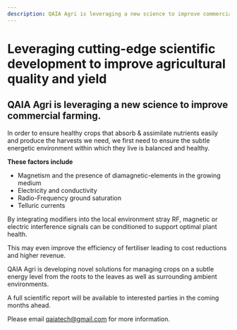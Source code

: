 ```yaml
---
description: QAIA Agri is leveraging a new science to improve commercial farming.
---
```


# Leveraging cutting-edge scientific development to improve agricultural quality and yield

## QAIA Agri is leveraging a new science to improve commercial farming.

In order to ensure healthy crops that absorb & assimilate nutrients easily and produce the harvests we need, we first need to ensure the subtle energetic environment within which they live is balanced and healthy.  


**These factors include**

* Magnetism and the presence of diamagnetic-elements in the growing medium
* Electricity and conductivity
* Radio-Frequency ground saturation
* Telluric currents 

By integrating modifiers into the local environment stray RF, magnetic or electric interference signals can be conditioned to support optimal plant health.

This may even improve the efficiency of fertiliser leading to cost reductions and higher revenue.

QAIA Agri is developing novel solutions for managing crops on a subtle energy level from the roots to the leaves as well as surrounding ambient environments. 

A full scientific report will be available to interested parties in the coming months ahead.

Please email [qaiatech@gmail.com](mailto:qaiatech@gmail.com) for more information.


